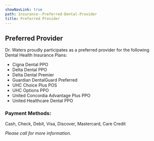 ```yaml
---
showNavLink: true
path: Insurance--Preferred-Dental-Provider
title: Preferred Provider
---
```

## Preferred Provider

Dr. Waters proudly participates as a preferred provider for the following Dental Health Insurance Plans:

* Cigna Dental PPO
* Delta Dental PPO
* Delta Dental Premier
* Guardian DentalGuard Preferred
* UHC Choice Plus POS
* UHC Options PPO
* United Concordia Advantage Plus PPO
* United Healthcare Dental PPO

### Payment Methods:

Cash, Check, Debit, Visa, Discover, Mastercard, Care Credit

_Please call for more information._
